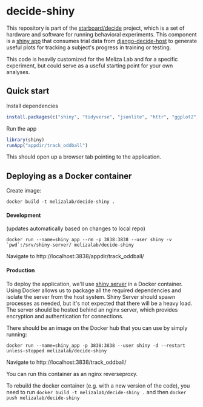 
# decide-shiny

This repository is part of the [starboard/decide](https://meliza.org/starboard) project, which is a set of hardware and software for running behavioral experiments. This component is a [shiny app](https://www.rstudio.com/products/shiny/) that consumes trial data from [django-decide-host](https://github.com/melizalab/django-decide-host) to generate useful plots for tracking a subject's progress in training or testing.

This code is heavily customized for the Meliza Lab and for a specific experiment, but could serve as a useful starting point for your own analyses.

## Quick start

Install dependencies

``` R
install.packages(c("shiny", "tidyverse", "jsonlite", "httr", "ggplot2", "gtools"))
```

Run the app

``` R
library(shiny)
runApp("appdir/track_oddball")
```

This should open up a browser tab pointing to the application.

## Deploying as a Docker container

Create image:
``` shell
docker build -t melizalab/decide-shiny .
```

#### Development
(updates automatically based on changes to local repo)
``` shell
docker run --name=shiny_app --rm -p 3838:3838 --user shiny -v `pwd`:/srv/shiny-server/ melizalab/decide-shiny
```
Navigate to http://localhost:3838/appdir/track_oddball/

#### Production

To deploy the application, we'll use [shiny server](https://shiny.rstudio.com/articles/shiny-server.html) in a Docker container. Using Docker allows us to package all the required dependencies and isolate the server from the host system. Shiny Server should spawn processes as needed, but it's not expected that there will be a heavy load. The server should be hosted behind an nginx server, which provides encryption and authentication for connections.

There should be an image on the Docker hub that you can use by simply running:

``` shell
docker run --name=shiny_app -p 3838:3838 --user shiny -d --restart unless-stopped melizalab/decide-shiny
```

Navigate to http://localhost:3838/track_oddball/

You can run this container as an nginx reverseproxy.

To rebuild the docker container (e.g. with a new version of the code), you need to run `docker build -t melizalab/decide-shiny .` and then `docker push melizalab/decide-shiny`
